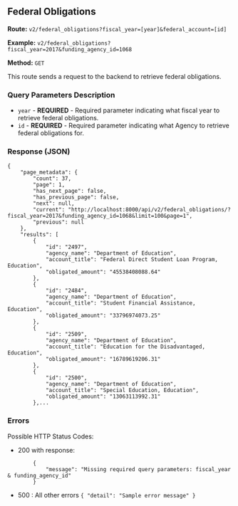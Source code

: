 ## Federal Obligations
**Route:** `v2/federal_obligations?fiscal_year=[year]&federal_account=[id]`

**Example:** `v2/federal_obligations?fiscal_year=2017&funding_agency_id=1068`


**Method:** `GET`

This route sends a request to the backend to retrieve federal obligations.

### Query Parameters Description

* `year` - **REQUIRED** - Required parameter indicating what fiscal year to retrieve federal obligations.
* `id` - **REQUIRED** - Required parameter indicating what Agency to retrieve federal obligations for.

### Response (JSON) 

```
{
    "page_metadata": {
        "count": 37,
        "page": 1,
        "has_next_page": false,
        "has_previous_page": false,
        "next": null,
        "current": "http://localhost:8000/api/v2/federal_obligations/?fiscal_year=2017&funding_agency_id=1068&limit=100&page=1",
        "previous": null
    },
    "results": [
        {
            "id": "2497",
            "agency_name": "Department of Education",
            "account_title": "Federal Direct Student Loan Program, Education",
            "obligated_amount": "45538408088.64"
        },
        {
            "id": "2484",
            "agency_name": "Department of Education",
            "account_title": "Student Financial Assistance, Education",
            "obligated_amount": "33796974073.25"
        },
        {
            "id": "2509",
            "agency_name": "Department of Education",
            "account_title": "Education for the Disadvantaged, Education",
            "obligated_amount": "16789619206.31"
        },
        {
            "id": "2500",
            "agency_name": "Department of Education",
            "account_title": "Special Education, Education",
            "obligated_amount": "13063113992.31"
        },...

```

### Errors
Possible HTTP Status Codes:
* 200 with response: 
```
        {
            "message": "Missing required query parameters: fiscal_year & funding_agency_id"
        }
```

* 500 : All other errors
      ```
      {
        "detail": "Sample error message"
      }
      ```

